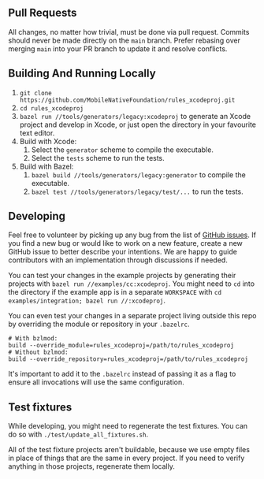 ## Pull Requests

All changes, no matter how trivial, must be done via pull request. Commits
should never be made directly on the `main` branch. Prefer rebasing over
merging `main` into your PR branch to update it and resolve conflicts.

## Building And Running Locally

1. `git clone https://github.com/MobileNativeFoundation/rules_xcodeproj.git`
1. `cd rules_xcodeproj`
1. `bazel run //tools/generators/legacy:xcodeproj` to generate an Xcode project
and develop in Xcode, or just open the directory in your favourite text
editor.
1. Build with Xcode:
    1. Select the `generator` scheme to compile the executable.
    1. Select the `tests` scheme to run the tests.
1. Build with Bazel:
    1. `bazel build //tools/generators/legacy:generator` to compile the executable.
    1. `bazel test //tools/generators/legacy/test/...` to run the tests.

## Developing

Feel free to volunteer by picking up any bug from the list of
[GitHub issues](https://github.com/MobileNativeFoundation/rules_xcodeproj/issues).
If you find a new bug or would like to work on a new feature,
create a new GitHub issue to better describe your intentions. We are happy
to guide contributors with an implementation through discussions if needed.

You can test your changes in the example projects by generating their
projects with `bazel run //examples/cc:xcodeproj`. You might need to `cd`
into the directory if the example app is in a separate `WORKSPACE` with
`cd examples/integration; bazel run //:xcodeproj`.

You can even test your changes in a separate project living outside this
repo by overriding the module or repository in your `.bazelrc`.
```
# With bzlmod:
build --override_module=rules_xcodeproj=/path/to/rules_xcodeproj
# Without bzlmod:
build --override_repository=rules_xcodeproj=/path/to/rules_xcodeproj
```
It's important to add it to the `.bazelrc` instead of passing it as a
flag to ensure all invocations will use the same configuration.

## Test fixtures

While developing, you might need to regenerate the test fixtures.
You can do so with `./test/update_all_fixtures.sh`.

All of the test fixture projects aren't buildable, because we use empty files in
place of things that are the same in every project. If you need to verify
anything in those projects, regenerate them locally.
